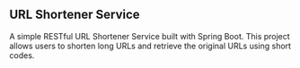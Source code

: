 ## URL Shortener Service
 A simple RESTful URL Shortener Service built with Spring Boot.
 This project allows users to shorten long URLs and retrieve the original URLs using short codes.
